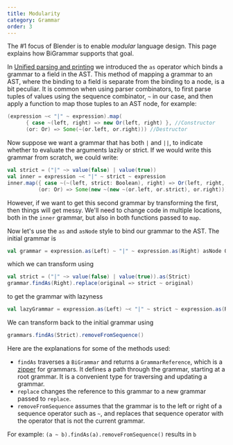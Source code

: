 ```yaml
---
title: Modularity
category: Grammar
order: 3
---
```

The #1 focus of Blender is to enable _modular_ language design. This page explains how BiGrammar supports that goal.

In [Unified parsing and printing](http://keyboarddrummer.github.io/Blender/bigrammar/unified-parsing-and-printing/) we introduced the `as` operator which binds a grammar to a field in the AST. This method of mapping a grammar to an AST, where the binding to a field is separate from the binding to a node, is a bit peculiar. It is common when using parser combinators, to first parse tuples of values using the sequence combinator, `~` in our case, and then apply a function to map those tuples to an AST node, for example:

```scala
(expression ~< "|" ~ expression).map(
      { case ~(left, right) => new Or(left, right) }, //Constructor
      (or: Or) => Some(~(or.left, or.right))) //Destructor
```

Now suppose we want a grammar that has both `|` and `||`, to indicate whether to evaluate the arguments lazily or strict. If we would write this grammar from scratch, we could write:

```scala
val strict = ("|" ~> value(false) | value(true))
val inner = expression ~< "|" ~ strict ~ expression
inner.map({ case ~(~(left, strict: Boolean), right) => Or(left, right, strict) },
          (or: Or) => Some(new ~(new ~(or.left, or.strict), or.right)))
```

However, if we want to get this second grammar by transforming the first, then things will get messy. We'll need to change code in multiple locations, both in the `inner` grammar, but also in both functions passed to `map`.

Now let's use the `as` and `asNode` style to bind our grammar to the AST. The initial grammar is

```scala
val grammar = expression.as(Left) ~ "|" ~ expression.as(Right) asNode Or
```
which we can transform using

```scala
val strict = ("|" ~> value(false) | value(true)).as(Strict)
grammar.findAs(Right).replace(original => strict ~ original)
```
to get the grammar with lazyness

```scala
val lazyGrammar = expression.as(Left) ~< "|" ~ strict ~ expression.as(Right) asNode Or
```
We can transform back to the initial grammar using

```scala
grammars.findAs(Strict).removeFromSequence()
```

Here are the explanations for some of the methods used:
- `findAs` traverses a `BiGrammar` and returns a `GrammarReference`, which is a [zipper](https://en.wikipedia.org/wiki/Zipper_(data_structure)) for grammars. It defines a path through the grammar, starting at a root grammar. It is a convenient type for traversing and updating a grammar.
- `replace` changes the reference to this grammar to a new grammar passed to `replace`.
- `removeFromSequence` assumes that the grammar is to the left or right of a sequence operator such as `~`, and replaces that sequence operator with the operator that is not the current grammar. 

For example: `(a ~ b).findAs(a).removeFromSequence()` results in `b`